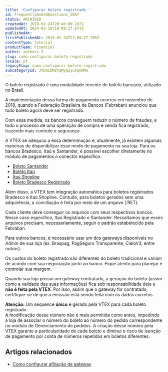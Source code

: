 ```yaml
---
title: 'Configurar boleto registrado '
id: frequentlyAskedQuestions_2867
status: ARCHIVED
createdAt: 2019-01-24T20:46:00.197Z
updatedAt: 2024-03-18T18:09:27.673Z
publishedAt: 
firstPublishedAt: 2019-01-24T22:08:27.705Z
contentType: tutorial
productTeam: Financial
author: authors_3
slug: como-configurar-boleto-registrado
locale: pt
legacySlug: como-configurar-boleto-registrado
subcategoryId: 3tDGibM2tqMyqIyukqmmMw
---
```


O boleto registrado é uma modalidade recente de boleto bancário, utilizado no Brasil. 

A implementação dessa forma de pagamento ocorreu em novembro de 2018, quando a Federação Brasileira de Bancos (Febraban) anunciou que todo boleto agora deve ser registrado. 

Com essa medida, os bancos conseguem reduzir o número de fraudes, e todo o processo de uma operação de compra e venda fica registrado, trazendo mais controle e segurança.

A VTEX se adequou a essa determinação e, atualmente, já existem algumas maneiras de disponibilizar esse modo de pagamento na sua loja. Para os bancos Bradesco, Itaú e Santander, é possível escolher diretamente no módulo de pagamentos o conector específico:

- [Boleto Santander](https://help.vtex.com/pt/tutorial/configurar-boleto-registrado-santander--67siNqkC7mcgy2GWUYimaa)
- [Boleto Itaú](https://help.vtex.com/pt/tutorial/configurar-boleto-registrado-itau-itau-registrado--6MEHf1oDTOkuWM2CaYi4gu)
- [Itaú Shopline](https://help.vtex.com/pt/tutorial/configurar-boleto-registrado-itau--3TqzCHPU7KIYGsOKuUeQcq)
- [Boleto Bradesco Registrado](https://help.vtex.com/pt/tutorial/configurar-boleto-registrado-bradesco--bbnXBjvKOkWYiOosmASiA)

Além disso, a VTEX tem integração automática para boletos registrados Bradesco e Itaú Shopline. Contudo, para boletos gerados sem uma adquirência, a conciliação é feita por meio de um arquivo (.RET). 

Cada cliente deve conseguir os arquivos com seus respectivos bancos. Nesse caso específico, Itaú Registrado e Santander. Ressaltamos que esses arquivos precisam, necessariamente, seguir o padrão estabelecido pela Febraban. 

Para outros bancos, é necessário usar um dos gateways disponíveis no Admin de sua loja (ex. Braspag, PagSeguro Transparente, CieloV3, entre outros).

Os custos do boleto registrado são diferentes do boleto tradicional e variam de acordo com sua negociação junto ao banco. Fique atento para planejar e controlar sua margem.

Quando sua loja possui um gateway contratado, a geração do boleto (assim como a validade das suas informações) fica sob responsabilidade dele e __não é feita pela VTEX__. Por isso, assim que o gateway for contratado, certifique-se de que a emissão está sendo feita com os dados corretos.

**Atenção:** Um sequence **único** é gerado pela VTEX para cada boleto registrado.    
A modificação desse número não é mais permitida como antes, impedindo a loja de associar o número do boleto ao número do pedido correspondente no módulo de Gerenciamento de pedidos. 
A criação desse número pela VTEX garante a particularidade de cada boleto e diminui o risco de isenção de pagamento por conta de números repetidos em boletos diferentes.  

## Artigos relacionados

- [Como configurar afiliação de gateway](/pt/tutorial/afiliacoes-de-gateway/)
